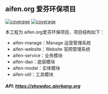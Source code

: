 ## aifen.org 爱芬环保项目

[![coverage](https://img.shields.io/badge/项目创建&贡献者-尔康-blueviolet.svg)](https://blog.csdn.net/qierkang)
[![coverage](https://img.shields.io/badge/blog-important.svg)](https://blog.csdn.net/qierkang)

本工程为 aifen.org爱芬环保项目，项目结构如下：
- aifen-manage：Manage 运营管理系统
- aifen-website：Website 官网管理系统
- aifen-service：业务模块
- aifen-dao：底层模块
- aifen-model：实体模块
- aifen-util：工具模块

##### API: https://showdoc.qierkang.org